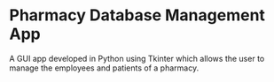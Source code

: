 # Pharmacy Database Management App
A GUI app developed in Python using Tkinter which allows the user to manage the employees and patients of a pharmacy.
